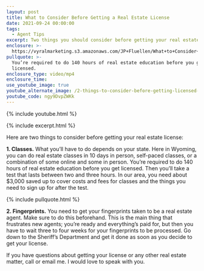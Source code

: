 ```yaml
---
layout: post
title: What to Consider Before Getting a Real Estate License
date: 2021-09-24 00:00:00
tags:
  - Agent Tips
excerpt: Two things you should consider before getting your real estate license.
enclosure: >-
  https://vyralmarketing.s3.amazonaws.com/JP+Fluellen/What+to+Consider+Before+Getting+a+Real+Estate+License.mp4
pullquote: >-
  You’re required to do 140 hours of real estate education before you get
  licensed.
enclosure_type: video/mp4
enclosure_time:
use_youtube_image: true
youtube_alternate_image: /2-things-to-consider-before-getting-licensed-yt.jpg
youtube_code: ngy9DvpZWKk
---
```

{% include youtube.html %}

{% include excerpt.html %}

Here are two things to consider before getting your real estate license:

**1\. Classes.** What you’ll have to do depends on your state. Here in Wyoming, you can do real estate classes in 10 days in person, self-paced classes, or a combination of some online and some in person. You’re required to do 140 hours of real estate education before you get licensed. Then you’ll take a test that lasts between two and three hours. In our area, you need about $3,000 saved up to cover costs and fees for classes and the things you need to sign up for after the test.

{% include pullquote.html %}

**2\. Fingerprints.** You need to get your fingerprints taken to be a real estate agent. Make sure to do this beforehand. This is the main thing that frustrates new agents; you’re ready and everything’s paid for, but then you have to wait three to four weeks for your fingerprints to be processed. Go down to the Sheriff’s Department and get it done as soon as you decide to get your license.&nbsp;

If you have questions about getting your license or any other real estate matter, call or email me. I would love to speak with you.
